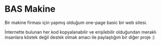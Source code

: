 # BAS Makine

Bir makine firması için yapmış olduğum one-page basic bir web sitesi.

İnternette bulunan her kod kopyalanabilir ve erişilebilir olduğundan meraklı insanlara köstek değil destek olmak amacı ile paylaştığım bir diğer proje :)
